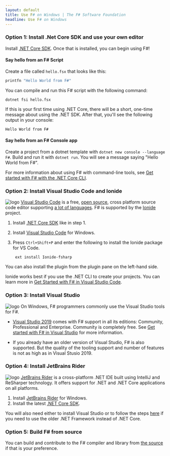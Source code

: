 ```yaml
---
layout: default
title: Use F# on Windows | The F# Software Foundation
headline: Use F# on Windows
---
```


### Option 1: Install .Net Core SDK and use your own editor

Install [.NET Core SDK](https://dotnet.microsoft.com/download). Once that is installed, you can begin using F#!

#### Say hello from an F# Script

Create a file called `hello.fsx` that looks like this:

```fsharp
printfn "Hello World from F#"
```

You can compile and run this F# script with the following command:

```
dotnet fsi hello.fsx
```

If this is your first time using .NET Core, there will be a short, one-time message about using the .NET SDK. After that, you'll see the following output in your console:

```
Hello World from F#
```

#### Say hello from an F# Console app

Create a project from a dotnet template with `dotnet new console --language F#`. Build and run it with `dotnet run`. You will see a message saying "Hello World from F#".

For more information about using F# with command-line tools, see [Get started with F# with the .NET Core CLI](https://docs.microsoft.com/dotnet/fsharp/get-started/get-started-command-line).

### Option 2: Install Visual Studio Code and Ionide

![logo](/images/thumbs/VSCode.png)&nbsp;[Visual Studio Code](https://code.visualstudio.com) is a free, [open source](https://github.com/microsoft/vscode), cross platform source code editor
supporting [a lot of languages](https://code.visualstudio.com/docs/languages/overview).
F# is supported by the [Ionide](http://ionide.io/) project.

1. Install [.NET Core SDK](https://dotnet.microsoft.com/download) like in step 1.
1. Install [Visual Studio Code](https://code.visualstudio.com/download) for Windows.
2. Press `Ctrl+Shift+P` and enter the following to install the Ionide package for VS Code.

        ext install Ionide-fsharp

You can also install the plugin from the plugin pane on the left-hand side.

Ionide works best if you use the .NET CLI to create your projects. You can learn more in [Get Started with F# in Visual Studio Code](https://docs.microsoft.com/dotnet/fsharp/get-started/get-started-vscode).

### Option 3: Install Visual Studio

![logo](/images/thumbs/vstudio.png)&nbsp;On Windows, F# programmers commonly use the Visual Studio tools for F#.

* [Visual Studio 2019](https://www.visualstudio.com/downloads/) comes with F# support in all its editions: Community, Professional and Enterprise. Community is completely free. See [Get started with F# in Visual Studio](https://docs.microsoft.com/dotnet/fsharp/get-started/get-started-visual-studio) for more information.

* If you already have an older version of Visual Studio, F# is also supported. But the quality of the tooling support and number of features is not as high as in Visual Stusio 2019.

### Option 4: Install JetBrains Rider

![logo](/images/thumbs/rider.png)&nbsp;[JetBrains Rider](https://www.jetbrains.com/rider) is a cross-platform .NET IDE built using IntelliJ and ReSharper technology. It offers support for .NET and .NET Core applications on all platforms.

1. Install [JetBrains Rider](https://www.jetbrains.com/rider/download/) for Windows.
2. Install the latest [.NET Core SDK](https://www.microsoft.com/net/core#windowscmd).

You will also need either to install Visual Studio or to follow the steps [here](https://rider-support.jetbrains.com/hc/en-us/articles/207288089-Using-Rider-under-Windows-without-Visual-Studio-prerequisites) if you need to use the older .NET Framework instead of .NET Core.

### Option 5: Build F# from source

You can build and contribute to the F# compiler and library from [the source](https://github.com/dotnet/fsharp) if that is your preference.
